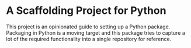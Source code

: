 # A Scaffolding Project for Python

This project is an opinionated guide to setting up a Python package. Packaging
in Python is a moving target and this package tries to capture a lot of the
required functionality into a single repository for reference.
